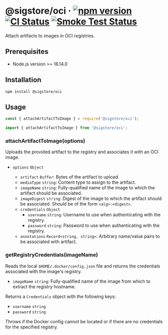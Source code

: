 # @sigstore/oci &middot; [![npm version](https://img.shields.io/npm/v/@sigstore/oci.svg?style=flat)](https://www.npmjs.com/package/@sigstore/oci) [![CI Status](https://github.com/sigstore/sigstore-js/workflows/CI/badge.svg)](https://github.com/sigstore/sigstore-js/actions/workflows/ci.yml) [![Smoke Test Status](https://github.com/sigstore/sigstore-js/workflows/smoke-test/badge.svg)](https://github.com/sigstore/sigstore-js/actions/workflows/smoke-test.yml)

Attach artifacts to images in OCI registries.

## Prerequisites

- Node.js version >= 16.14.0

## Installation

```
npm install @sigstore/oci
```

## Usage

```javascript
const { attachArtifactToImage } = require('@sigstore/oci');
```

```javascript
import { attachArtifactToImage } from '@sigstore/oci';
```

### attachArtifactToImage(options)

Uploads the provided artifact to the registry and associates it with an OCI image.

- `options` `Object`

  - `artifact` `Buffer`: Bytes of the artifact to upload.
  - `mediaType` `string`: Content type to assign to the artifact.
  - `imageName` `string`: Fully-qualified name of the image to which the artifact should be associated.
  - `imageDigest` `string`: Digest of the image to which the artifact should be associated. Should be of the form `<alg>:<digest>`.
  - `credentials` `Object`
    - `username` `string`: Username to use when authenticating with the registry.
    - `password` `string`: Password to use when authenticating with the registry.
  - `annotations` `Record<string, string>`: Arbitrary name/value pairs to be associated with artifact.

### getRegistryCredentials(imageName)

Reads the local `$HOME/.docker/config.json` file and returns the credentials associated with the image's registry.

- `imageName` `string`: Fully-qualified name of the image from which to extract the registry hostname.

Returns a `Credentials` object with the following keys:

- `username` `string`
- `password` `string`

Throws if the Docker config cannot be located or if there are no credentials for the specified registry.
